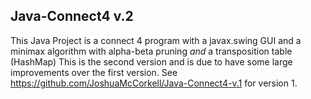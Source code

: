 ## Java-Connect4 v.2
This Java Project is a connect 4 program with a javax.swing GUI and a minimax algorithm with alpha-beta pruning *and* a transposition table (HashMap)
This is the second version and is due to have some large improvements over the first version. See https://github.com/JoshuaMcCorkell/Java-Connect4-v.1 for version 1.
